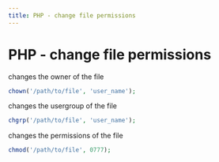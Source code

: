 ```yaml
---
title: PHP - change file permissions
---
```


<h1 class="header">PHP - change file permissions</h1>

changes the owner of the file
```php
chown('/path/to/file', 'user_name');
```

changes the usergroup of the file
```php
chgrp('/path/to/file', 'user_name');
```

changes the permissions of the file
```php
chmod('/path/to/file', 0777);
```